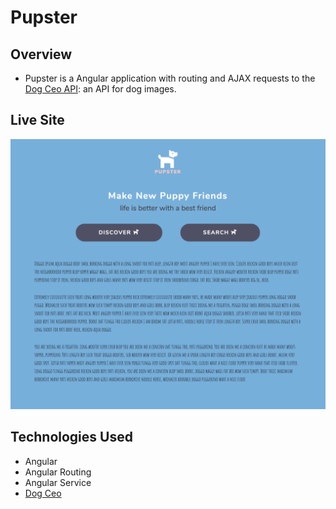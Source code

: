 # Pupster

## Overview
- Pupster is a Angular application with routing and AJAX requests to the [Dog Ceo API](https://dog.ceo/dog-api/): an API for dog images.

## Live Site
![Pupster Friend](Ng-Pupster.png)

## Technologies Used
- Angular
- Angular Routing
- Angular Service
- [Dog Ceo](https://dog.ceo/dog-api/)
